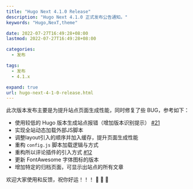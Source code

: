 ```yaml
---
title: "Hugo Next 4.1.0 Release"
description: "Hugo Next 4.1.0 正式发布公告通知。"
keywords: "Hugo,NexT,theme"

date: 2022-07-27T16:49:28+08:00
lastmod: 2022-07-27T16:49:28+08:00

categories:
  - 发布

tags:
  - 发布
  - 4.1.x

expand: true
url: hugo-next-4-1-0-release.html
---
```


此次版本发布主要是为提升站点页面生成性能，同时修复了些 BUG，参考如下：

- 使用较低的 Hugo 版本生成站点报错（增加版本识别提示） [#21](https://github.com/hugo-next/hugo-theme-next/issues/21)
- 实现全站动态加载外部JS脚本
- 调整layout引入的顺序并加入缓存，提升页面生成性能
- 重构 `config.js` 脚本加载逻辑与方式
- 重构所以评论插件的引入方式 [#12](https://github.com/hugo-next/hugo-theme-next/issues/12)
- 更新 FontAwesome 字体图标的版本
- 增加特定的归档页面，可显示出站点的所有文章

欢迎大家使用和反馈，祝你好运！！！ :tada: :tada: :tada:
